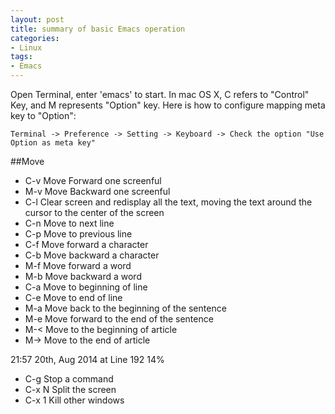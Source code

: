 ```yaml
---
layout: post
title: summary of basic Emacs operation
categories:
- Linux
tags:
- Emacs
---
```

Open Terminal, enter 'emacs' to start. In mac OS X, C refers to "Control" Key, and M represents "Option" key. Here is how to configure mapping meta key to "Option":

`Terminal -> Preference -> Setting -> Keyboard -> Check the option "Use Option as meta key"`

##Move
* C-v Move Forward one screenful
* M-v Move Backward one screenful
* C-l Clear screen and redisplay all the text, moving the text around the cursor to the center of the screen
* C-n Move to next line
* C-p Move to previous line
* C-f Move forward a character
* C-b Move backward a character
* M-f Move forward a word
* M-b Move backward a word
* C-a Move to beginning of line
* C-e Move to end of line
* M-a Move back to the beginning of the sentence
* M-e Move forward to the end of the sentence
* M-< Move to the beginning of article
* M-> Move to the end of article

21:57 20th, Aug 2014 at Line 192 14%

* C-g Stop a command
* C-x N Split the screen
* C-x 1 Kill other windows
 
